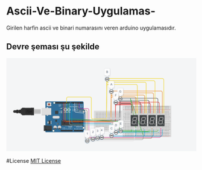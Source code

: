 # Ascii-Ve-Binary-Uygulamas-
Girilen harfin ascii ve binari numarasını veren arduino uygulamasıdır.

## Devre şeması şu şekilde
![devre](ss.png)

#License
[MIT License](./LICENSE)
